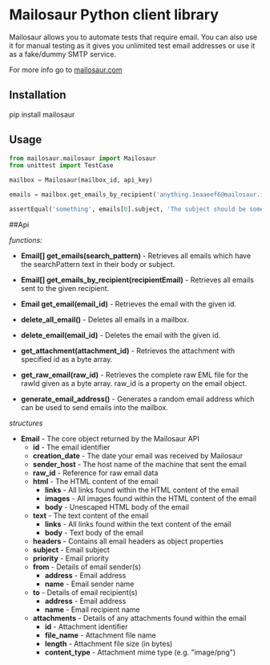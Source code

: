 # Mailosaur Python client library

Mailosaur allows you to automate tests that require email. You can also use it for manual testing as it gives you unlimited test email addresses or use it as a fake/dummy SMTP service.

For more info go to [mailosaur.com](https://mailosaur.com/)


## Installation

  pip install mailosaur

## Usage
```python
from mailosaur.mailosaur import Mailosaur
from unittest import TestCase

mailbox = Mailosaur(mailbox_id, api_key)

emails = mailbox.get_emails_by_recipient('anything.1eaaeef6@mailosaur.in')

assertEqual('something', emails[0].subject, 'The subject should be something')
```
##Api

*functions:*

- **Email[] get_emails(search_pattern)** - Retrieves all emails which have the searchPattern text in their body or subject.

- **Email[] get_emails_by_recipient(recipientEmail)** -
Retrieves all emails sent to the given recipient.

- **Email get_email(email_id)** -
Retrieves the email with the given id.

- **delete_all_email()** -
Deletes all emails in a mailbox.

- **delete_email(email_id)** -
Deletes the email with the given id.

- **get_attachment(attachment_id)** -
Retrieves the attachment with specified id as a byte array.

- **get_raw_email(raw_id)** -
Retrieves the complete raw EML file for the rawId given as a byte array. raw_id is a property on the email object.

- **generate_email_address()** -
Generates a random email address which can be used to send emails into the mailbox.

*structures*

- **Email** - The core object returned by the Mailosaur API
  - **id** - The email identifier
  - **creation_date** - The date your email was received by Mailosaur
  - **sender_host** - The host name of the machine that sent the email
  - **raw_id** - Reference for raw email data
  - **html** - The HTML content of the email
    - **links** - All links found within the HTML content of the email
    - **images** - All images found within the HTML content of the email
    - **body** - Unescaped HTML body of the email
  - **text** - The text content of the email
    - **links** - All links found within the text content of the email
    - **body** - Text body of the email
  - **headers** - Contains all email headers as object properties
  - **subject** - Email subject
  - **priority** - Email priority
  - **from** - Details of email sender(s)
    - **address** - Email address
    - **name** - Email sender name
  - **to** - Details of email recipient(s)
    - **address** - Email address
    - **name** - Email recipient name
  - **attachments** - Details of any attachments found within the email
    - **id** - Attachment identifier
    - **file_name** - Attachment file name
    - **length** - Attachment file size (in bytes)
    - **content_type** - Attachment mime type (e.g. "image/png")
